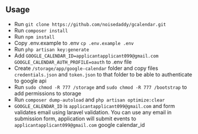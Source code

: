 ## Usage
- Run `git clone https://github.com/noisedaddy/gcalendar.git` 
- Run `composer install` 
- Run `npm install`
- Copy .env.example to .env `cp .env.example .env`
- Run `php artisan key:generate`
- Add `GOOGLE_CALENDAR_ID=applicantapplicant099@gmail.com
       GOOGLE_CALENDAR_AUTH_PROFILE=oauth` to .env file
- Create `/storage/app/google-calendar` folder and copy files `credentials.json` and `token.json` to that folder to be able to authenticate to google api
- Run `sudo chmod -R 777 /storage` and `sudo chmod -R 777 /bootstrap` to add permissions to storage 
- Run `composer dump-autoload` and `php artisan optimize:clear`
- `GOOGLE_CALENDAR_ID` is `applicantapplicant099@gmail.com` and form validates email using laravel validation. You can use any email in submission form, application will submit events to `applicantapplicant099@gmail.com` google calendar_id
